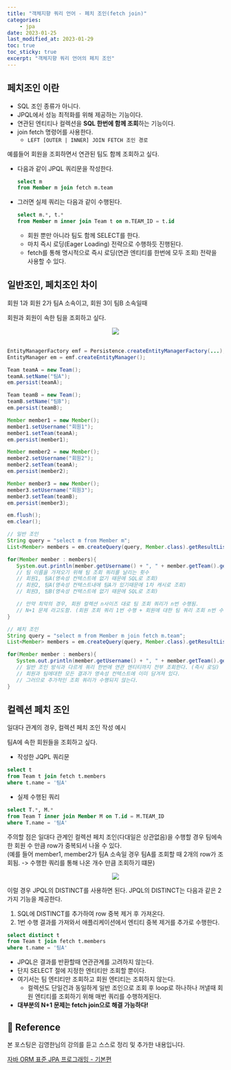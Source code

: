 ```yaml
---
title: "객체지향 쿼리 언어 - 페치 조인(fetch join)"
categories: 
    - jpa
date: 2023-01-25
last_modified_at: 2023-01-29
toc: true
toc_sticky: true
excerpt: "객체지향 쿼리 언어의 페치 조인"
---
```


## 페치조인 이란
- SQL 조인 종류가 아니다.
- JPQL에서 성능 최적화를 위해 제공하는 기능이다.
- 연관된 엔티티나 컬렉션을 **SQL 한번에 함께 조회**하는 기능이다.
- join fetch 명령어를 사용한다.
  - `LEFT [OUTER | INNER] JOIN FETCH 조인 경로`

예를들어 회원을 조회하면서 연관된 팀도 함께 조회하고 싶다.

- 다음과 같이 JPQL 쿼리문을 작성한다.
  ```sql
  select m 
  from Member m join fetch m.team
  ```

- 그러면 실제 쿼리는 다음과 같이 수행된다.
  ```sql
  select m.*, t.* 
  from Member m inner join Team t on m.TEAM_ID = t.id
  ```
    - 회원 뿐만 아니라 팀도 함께 SELECT를 한다.
    - 마치 즉시 로딩(Eager Loading) 전략으로 수행하듯 진행된다.
    - fetch를 통해 명시적으로 즉시 로딩(연관 엔티티를 한번에 모두 조회) 전략을 사용할 수 있다.

## 일반조인, 페치조인 차이

회원 1과 회원 2가 팀A 소속이고, 회원 3이 팀B 소속일때 

회원과 회원이 속한 팀을 조회하고 싶다.

<center><img src="https://user-images.githubusercontent.com/36228833/214607363-b1f95bf7-5c10-4c34-b032-69b73cbdc0a9.png"></center>
<br/>

```java
EntityManagerFactory emf = Persistence.createEntityManagerFactory(...);
EntityManager em = emf.createEntityManager();

Team teamA = new Team();
teamA.setName("팀A");
em.persist(teamA);

Team teamB = new Team();
teamB.setName("팀B");
em.persist(teamB);

Member member1 = new Member();
member1.setUsername("회원1");
member1.setTeam(teamA);
em.persist(member1);

Member member2 = new Member();
member2.setUsername("회원2");
member2.setTeam(teamA);
em.persist(member2);

Member member3 = new Member();
member3.setUsername("회원3");
member3.setTeam(teamB);
em.persist(member3);

em.flush();
em.clear();

// 일반 조인
String query = "select m from Member m";
List<Member> members = em.createQuery(query, Member.class).getResultList();

for(Member member : members){
   System.out.println(member.getUsername() + ", " + member.getTeam().getName());
   // 팀 이름을 가져오기 위해 팀 조회 쿼리를 날리는 횟수 
   // 회원1, 팀A(영속성 컨텍스트에 없기 때문에 SQL로 조회)
   // 회원2, 팀A(영속성 컨텍스트내에 팀A가 있기때문에 1차 캐시로 조회)
   // 회원3, 팀B(영속성 컨텍스트에 없기 때문에 SQL로 조회)

   // 만약 최악의 경우, 회원 컬렉션 n사이즈 대로 팀 조회 쿼리가 n번 수행됨.
   // N+1 문제 라고도함. (회원 조회 쿼리 1번 수행 + 회원에 대한 팀 쿼리 조회 n번 수행)
}

// 페치 조인
String query = "select m from Member m join fetch m.team";
List<Member> members = em.createQuery(query, Member.class).getResultList();

for(Member member : members){
   System.out.println(member.getUsername() + ", " + member.getTeam().getName());
   // 일반 조인 방식과 다르게 쿼리 한번에 연관 엔티티까지 전부 조회한다. (즉시 로딩)
   // 회원과 팀에대한 모든 결과가 영속성 컨텍스트에 이미 담겨져 있다.
   // 그러므로 추가적인 조회 쿼리가 수행되지 않는다.
}
```

## 컬렉션 페치 조인

일대다 관계의 경우, 컬렉션 페치 조인 작성 예시

팀A에 속한 회원들을 조회하고 싶다.

- 작성한 JQPL 쿼리문
```sql
select t 
from Team t join fetch t.members 
where t.name = '팀A'
```

- 실제 수행된 쿼리
```sql
select T.*, M.* 
from Team T inner join Member M on T.id = M.TEAM_ID 
where T.name = '팀A' 
```

주의할 점은 일대다 관계인 컬렉션 페치 조인(다대일은 상관없음)을 수행할 경우 팀에속한 회원 수 만큼 row가 중복되서 나올 수 있다.<br/>
(예를 들어 member1, member2가 팀A 소속일 경우 팀A를 조회할 때 2개의 row가 조회됨. -> 수행한 쿼리를 통해 나온 개수 만큼 조회하기 떄문)

<center><img src="https://user-images.githubusercontent.com/36228833/214607682-8fae1d69-c16b-4d99-b6d0-a7206a3dba99.png"></center>

이럴 경우 JPQL의 DISTINCT를 사용하면 된다. JPQL의 DISTINCT는 다음과 같은 2가지 기능을 제공한다.
1. SQL에 DISTINCT를 추가하여 row 중복 제거 후 가져온다.
2. 1번 수행 결과를 가져와서 애플리케이션에서 엔티티 중복 제거를 추가로 수행한다.

```sql
select distinct t
from Team t join fetch t.members
where t.name = '팀A'
```

- JPQL은 결과를 반환할때 연관관계를 고려하지 않는다.
- 단지 SELECT 절에 지정한 엔티티만 조회할 뿐이다.
- 여기서는 팀 엔티티만 조회하고 회원 엔티티는 조회하지 않는다.
  - 컬렉션도 단일건과 동일하게 일반 조인으로 조회 후 loop로 하나하나 꺼낼때 회원 엔티티를 조회하기 위해 매번 쿼리를 수행하게된다.
- **대부분의 N+1 문제는 fetch join으로 해결 가능하다!**

## 📣 Reference
본 포스팅은 김영한님의 강의를 듣고 스스로 정리 및 추가한 내용입니다.

[자바 ORM 표준 JPA 프로그래밍 - 기본편](https://www.inflearn.com/course/ORM-JPA-Basic/dashboard)<br/>
